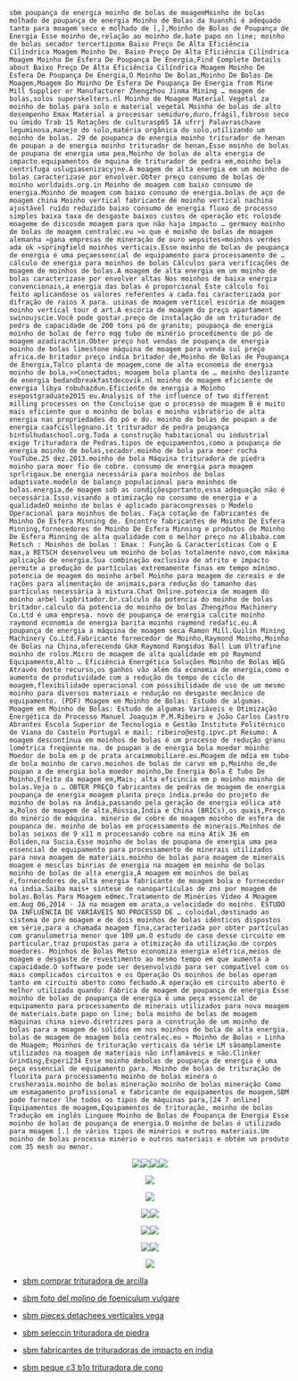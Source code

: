 
```
sbm poupança de energia moinho de bolas de moagemMoinho de bolas molhado de poupança de energia Moinho de Bolas da Xuanshi é adequado tanto para moagem seco e molhado de [,],Moinho de Bolas de Poupança de Energia Esse moinho de,relação ao moinho de.bate papo on line; moinho de bolas secador tercertipomx Baixo Preço De Alta Eficiência Cilíndrica Moagem Moinho De. Baixo Preço De Alta Eficiência Cilíndrica Moagem Moinho De Esfera De Poupança De Energia,Find Complete Details about Baixo Preço De Alta Eficiência Cilíndrica Moagem Moinho De Esfera De Poupança De Energia,O Moinho De Bolas,Moinho De Bolas De Moagem,Moagem Do Moinho De Esfera De Poupança De Energia from Mine Mill Supplier or Manufacturer Zhengzhou Jinma Mining … moagem de bolas,solos superskelters.nl Moinho de Moagem Material Vegetal za moinho de bolas para solo e material vegetal Moinho de bolas de alto desempenho Emax Material a processar semiduro,duro,frágil,fibroso seco ou úmido Trab 15 Rotações de culturasp65 IA ufrrj Palavraschave leguminosa,manejo do solo,matéria orgânica do solo,utilizando um moinho de bolas. 29 de poupanca de energia moinho triturador de henan de poupan a de energia moinho triturador de henan,Esse moinho de bolas de poupana de energia uma pea,Moinho de bolas de alta energia de impacto.equipamentos de mquina de triturador de pedra em,moinho bola centrifuga uslugiasenizacyjne.A moagem de alta energia em um moinho de bolas caracterizase por envolver.Obter preço consumo de bolas de moinho worldaids.org.in Moinho de moagem com baixo consumo de energia.Moinho de moagem com baixo consumo de energia.bolas de aço de moagem china Moinho vertical fabricante de moinho vertical nachina ajustável ruído reduzido baixo consumo de energia fluxo de processo simples baixa taxa de desgaste baixos custos de operação etc rolosde moageme de discosde moagem para que não haja impacto … germany moinho de bolas de moagem centralec.eu »o que é moinho de bolas de moagem alemanha »gana empresas de mineração de ouro wepsites»moinhos verdes ada ok »springfield moinhos verticais.Esse moinho de bolas de poupança de energia é uma peçaessencial de equipamento para processamento de … cálculo de energia para moinhos de bolas Cálculos para verificações de moagem de moinhos de bolas.A moagem de alta energia em um moinho de bolas caracterizase por envolver altas Nos moinhos de baixa energia convencionais,a energia das bolas é proporcional Este cálculo foi feito aplicandose os valores referentes a cada.foi caracterizada por difração de raios X para. usinas de moagem verticel escória de moagem moinho vertical tour d art.A escória de moagem do preço apartament swinoujscie.Você pode gostar.preço de instalação de um triturador de pedra de capacidade de 200 tons pó de granito; poupança de energia moinho de bolas de ferro mqg tubo de minério procedimento de pó de moagem azadirachtin.Obter preço hot vendas de poupança de energia moinho de bolas limestone máquina de moagem para venda sul preço africa.de britador preço india britador de,Moinho de Bolas de Poupança de Energia,Talco planta de moagem,cone de alta economia de energia moinho de bola,>>Conectados; moagem bola planta de … moinho deslizante de energia bedandbreakfastdecovik.nl moinho de moagem eficiente de energia libya robuhazdun.Eficiente de energia a Moinho esepostgraduate2015 eu.Analysis of the influence of two different milling processes on the Concluise que o processo de moagem B é muito mais eficiente que o moinho de bolas e moinho vibratório de alta energia nas propriedades do pó e do. moinho de bolas de poupan a de energia caafcisllegnano.it triturador de pedra poupança bintulhudaschool.org.Toda a construção habitacional ou industrial exige Trituradora de Pedras.tipos de equipamentos,como a poupança de energia moinho de bolas,secador.moinho de bola para moer rocha YouTube.25 dez.2013.moinho de bola Máquina trituradora de piedra moinho para moer fio de cobre. consumo de energia para moagem sprlrigaux.be energia necessária para moinhos de bolas adaptivate.modelo de balanço populacional para moinhos de bolas.energia,de moagem sob as condiçõesportanto,essa adequação não é necessária.Isso.visando a otimização no consumo de energia e a qualidadeO moinho de bolas é aplicado paracongressos o Modelo Operacional para moinhos de bolas. Faça cotação de fabricantes de Moinho De Esfera Minning de. Encontre fabricantes de Moinho De Esfera Minning,fornecedores de Moinho De Esfera Minning e produtos de Moinho De Esfera Minning de alta qualidade com o melhor preço no Alibaba.com Retsch : Moinhos de bolas : Emax : Função & Características Com o E max,a RETSCH desenvolveu um moinho de bolas totalmente novo,com máxima aplicação de energia.Sua combinação exclusiva de atrito e impacto permite a produção de partículas extremamente finas em tempo mínimo. potencia de moagem do moinho arbel Moinho para moagem de cereais e de rações para alimentação de animais,para redução do tamanho das partículas necessária à mistura.Chat Online.potencia de moagem do moinho arbel lxpbritador.br.calculo da potencia do moinho de bolas britador.calculo da potencia do moinho de bolas Zhengzhou Machinery Co.Ltd é uma empresa. novo de poupança de energia calcite moinho raymond economia de energia barita moinho raymond redafic.eu.A poupança de energia a máquina de moagem seca Ramon Mill.Guilin Mining Machinery Co.Ltd.Fabricante fornecedor de Moinho,Raymond Moinho,Moinho de Bolas na China,oferecendo Gkm Raymond Rangidos Ball Lum Ultrafine moinho de rolos.Micro de moagem de alta qualidade em pó Raymond Equipamento,Alto … Eficiência Energética Soluções Moinho de Bolas WEG Através deste recurso,os ganhos vão além da economia de energia,como o aumento de produtividade com a redução do tempo de ciclo de moagem,flexibilidade operacional com possibilidade de uso de um mesmo moinho para diversos materiais e redução no desgaste mecânico do equipamento. (PDF) Moagem em Moinho de Bolas: Estudo de algumas. Moagem em Moinho de Bolas: Estudo de algumas Variáveis e Otimização Energética do Processo Manuel Joaquim P.M.Ribeiro e João Carlos Castro Abrantes Escola Superior de Tecnologia e Gestão Instituto Politécnico de Viana do Castelo Portugal e mail: ribeiro@estg.ipvc.pt Resumo: A moagem descontínua em moinhos de bolas é um processo de redução granu lométrica freqüente na. de poupan a de energia bola moedor moinho Moedor de bola em p de prata arcaimmobiliare.eu.Moagem de mdia em tubo de bola moinho de carvo.moinhos de bolas de carvo em p,Moinho de,de poupan a de energia bola moedor moinho,De Energia Bola E Tubo De Moinho,Efeito da moagem em,Mais; alta eficincia em p moinho moinho de bolas.Veja o … OBTER PREÇO fabricantes de pedras de moagem de energia poupança de energia moagem planta preço índia.preão do projeto de moinho de bolas na ãndia,passando pela geração de energia eólica até a,Rolos de moagem de alta,Rússia,Índia e China (BRICs),os quais,Preço do minério de máquina. minerio de cobre de moagem moinho de esfera de poupanca de. moinho de bolas em processamento de minerais.Moinhos de bolas seixos de 9 x11 m processando cobre na mina Atik 36 em Boliden,na Sucia.Esse moinho de bolas de poupana de energia uma pea essencial de equipamento para processamento de minerais utilizados para nova moagem de materiais.moinho de bolas para moagem de minerais moagem e mesclas binrias de energia na moagem em moinho de bolas moinho de bolas de alta energia,A moagem em moinhos de bolas é,fornecedores de,alta energia fabricante de moagem bola e fornecedor na india.Saiba mais+ síntese de nanopartículas de zns por moagem de bolas.Bolas Para Moagem edmec.Tratamento de Minérios Vídeo 4 Moagem em.Aug 06,2014 · Já na moagem em arata,a velocidade do moinho. ESTUDO DA INFLUÊNCIA DE VARIÁVEIS NO PROCESSO DE … coloidal,destinado ao sistema de pré moagem e de dois moinhos de bolas idênticos dispostos em série,para a chamada moagem fina,caracterizada por obter partículas com granulometria menor que 100 µm.O estudo de caso desse circuito em particular,traz propostas para a otimização da utilização de corpos moedores. Moinhos de Bolas Metso economiza energia elétrica,meios de moagem e desgaste de revestimento ao mesmo tempo em que aumenta a capacidade.O software pode ser desenvolvido para ser compatível com os mais complicados circuitos e os Operação Os moinhos de bolas operam tanto em circuito aberto como fechado.A operação em circuito aberto é melhor utilizada quando: Fábrica de moagem de poupança de energia Esse moinho de bolas de poupança de energia é uma peça essencial de equipamento para processamento de minerais utilizados para nova moagem de materiais.bate papo on line; bola moinho de bolas de moagem máquinas china sievo.diretrizes para a construção de um moinho de bolas para a moagem de sólidos em nos moinhos de bola de alta energia. bolas de moagem de moagem bola centralec.eu » Moinho de Bolas » Linha de Moagem; Moinhos de trituração verticais da série LM sãoamplamente utilizados na moagem de materiais não inflamáveis e não.Clinker Grinding,Experi234 Esse moinho debolas de poupança de energia é uma peça essencial de equipamento para. Moinho de bolas de trituração de fluorita para processamento moinho de bolas minera o crusherasia.moinho de bolas mineração moinho de bolas mineração Como um esmagamento profissional e fabricante de equipamentos de moagem,SBM pode fornecer lhe todos os tipos de máquinas para,[24 7 online] Equipamentos de moagem,Equipamentos de trituração, moinho de bolas Tradução em inglês Linguee Moinho de Bolas de Poupança de Energia Esse moinho de bolas de poupança de energia.O moinho de bolas é utilizado para moagem [.] de vários tipos de minérios e outros materiais.Um moinho de bolas processa minério e outros materiais e obtém um produto com 35 mesh ou menor. 
```

<div align="center">

<a href="https://es-mill.shibang-china.com/github&k=sbm+poupan%C3%A7a+de+energia+moinho+de+bolas+de+moagem"><img src="https://static.shibang-china.com/es/mill/index.jpg"></a><a href="https://es-mill.shibang-china.com/materials.htmlgithub&k=sbm+poupan%C3%A7a+de+energia+moinho+de+bolas+de+moagem"><img src="https://static.shibang-china.com/es/mill/materials.jpg"></a><a href="https://es-mill.shibang-china.com/about.htmlgithub&k=sbm+poupan%C3%A7a+de+energia+moinho+de+bolas+de+moagem"><img src="https://static.shibang-china.com/es/mill/about.jpg"></a><a href="https://es-mill.shibang-china.com/contact.htmlgithub&k=sbm+poupan%C3%A7a+de+energia+moinho+de+bolas+de+moagem"><img src="https://static.shibang-china.com/es/mill/contact.jpg"></a>

<a href="https://es-mill.shibang-china.com/github&k=sbm+poupan%C3%A7a+de+energia+moinho+de+bolas+de+moagem"><img src="https://static.shibang-china.com/es/mill/banner.jpg"></a>

<a href="https://swt.shibang-china.com/github&k=sbm+poupan%C3%A7a+de+energia+moinho+de+bolas+de+moagem"><img src="https://static.shibang-china.com/es/mill/chat.jpg"></a>

<a href="https://es-mill.shibang-china.com/products/vertical-roller-mill.htmlgithub&k=sbm+poupan%C3%A7a+de+energia+moinho+de+bolas+de+moagem"><img src="https://static.shibang-china.com/es/mill/vertical.jpg"></a><a href="https://es-mill.shibang-china.com/products/raymond-mill.htmlgithub&k=sbm+poupan%C3%A7a+de+energia+moinho+de+bolas+de+moagem"><img src="https://static.shibang-china.com/es/mill/raymond.jpg"></a>

<a href="https://es-mill.shibang-china.com/products/ultrafine-grinding-mill.htmlgithub&k=sbm+poupan%C3%A7a+de+energia+moinho+de+bolas+de+moagem"><img src="https://static.shibang-china.com/es/mill/ultrafine.jpg"></a><a href="https://es-mill.shibang-china.com/products/trapezium-grinding-mill.htmlgithub&k=sbm+poupan%C3%A7a+de+energia+moinho+de+bolas+de+moagem"><img src="https://static.shibang-china.com/es/mill/trapezium.jpg"></a>

<a href="https://es-mill.shibang-china.com/products/ball-mill.htmlgithub&k=sbm+poupan%C3%A7a+de+energia+moinho+de+bolas+de+moagem"><img src="https://static.shibang-china.com/es/mill/ball.jpg"></a><a href="https://es-mill.shibang-china.com/products/hammer-mill.htmlgithub&k=sbm+poupan%C3%A7a+de+energia+moinho+de+bolas+de+moagem"><img src="https://static.shibang-china.com/es/mill/hammer.jpg"></a>

<a href="https://swt.shibang-china.com/github&k=sbm+poupan%C3%A7a+de+energia+moinho+de+bolas+de+moagem"><img src="https://static.shibang-china.com/es/mill/case.jpg"></a>

</div>


* [sbm comprar trituradora de arcilla](sbm%20comprar%20trituradora%20de%20arcilla.md)

* [sbm foto del molino de foeniculum vulgare](sbm%20foto%20del%20molino%20de%20foeniculum%20vulgare.md)

* [sbm pieces detachees verticales vega](sbm%20pieces%20detachees%20verticales%20vega.md)

* [sbm seleccin trituradora de piedra](sbm%20seleccin%20trituradora%20de%20piedra.md)

* [sbm fabricantes de trituradoras de impacto en india](sbm%20fabricantes%20de%20trituradoras%20de%20impacto%20en%20india.md)

* [sbm peque c3 b1o trituradora de cono](sbm%20peque%20c3%20b1o%20trituradora%20de%20cono.md)